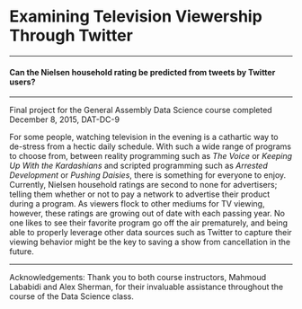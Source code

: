 # Examining Television Viewership Through Twitter


--------------------


#### Can the Nielsen household rating be predicted from tweets by Twitter users?


--------------------



Final project for the General Assembly Data Science course completed December 8, 2015, DAT-DC-9


For some people, watching television in the evening is a cathartic way to de-stress from a 
hectic daily schedule. With such a wide range of programs to choose from, between reality 
programming such as *The Voice* or *Keeping Up With the Kardashians* and scripted programming 
such as *Arrested Development* or *Pushing Daisies*, there is something for everyone to enjoy. 
Currently, Nielsen household ratings are second to none for advertisers; telling them whether 
or not to pay a network to advertise their product during a program. As viewers flock to other 
mediums for TV viewing, however, these ratings are growing out of date with each passing year. 
No one likes to see their favorite program go off the air prematurely, and being able to 
properly leverage other data sources such as Twitter to capture their viewing behavior might be 
the key to saving a show from cancellation in the future.

--------------------


Acknowledgements: Thank you to both course instructors, Mahmoud Lababidi and Alex Sherman, 
for their invaluable assistance throughout the course of the Data Science class.